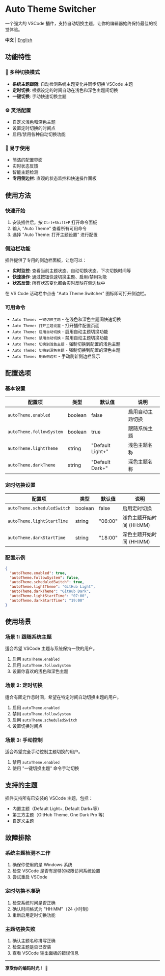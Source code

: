 # Auto Theme Switcher

一个强大的 VSCode 插件，支持自动切换主题，让你的编辑器始终保持最佳的视觉体验。

**中文** | [English](README.en.md)

## 功能特性

### 🎨 多种切换模式

- **系统主题跟随**: 自动检测系统主题变化并同步切换 VSCode 主题
- **定时切换**: 根据设定的时间自动在浅色和深色主题间切换
- **一键切换**: 手动快速切换主题

### ⚙️ 灵活配置

- 自定义浅色和深色主题
- 设置定时切换的时间点
- 启用/禁用各种自动切换功能

### 🔧 易于使用

- 简洁的配置界面
- 实时状态反馈
- 智能主题检测
- **专用侧边栏**: 直观的状态监控和快速操作面板

## 使用方法

### 快速开始

1. 安装插件后，按 `Ctrl+Shift+P` 打开命令面板
2. 输入 "Auto Theme" 查看所有可用命令
3. 选择 "Auto Theme: 打开主题设置" 进行配置

### 侧边栏功能

插件提供了专用的侧边栏面板，让您可以：

- **实时监控**: 查看当前主题状态、自动切换状态、下次切换时间等
- **快速操作**: 通过按钮快速切换主题、启用/禁用功能
- **状态反馈**: 所有状态变化都会实时反映在侧边栏中

在 VS Code 活动栏中点击 "Auto Theme Switcher" 图标即可打开侧边栏。

### 可用命令

- `Auto Theme: 一键切换主题` - 在浅色和深色主题间快速切换
- `Auto Theme: 打开主题设置` - 打开插件配置页面
- `Auto Theme: 启用自动切换` - 启用自动主题切换功能
- `Auto Theme: 禁用自动切换` - 禁用自动主题切换功能
- `Auto Theme: 切换到浅色主题` - 强制切换到配置的浅色主题
- `Auto Theme: 切换到深色主题` - 强制切换到配置的深色主题
- `Auto Theme: 刷新侧边栏` - 手动刷新侧边栏显示

## 配置选项

### 基本设置

| 配置项                   | 类型    | 默认值           | 说明             |
| ------------------------ | ------- | ---------------- | ---------------- |
| `autoTheme.enabled`      | boolean | false            | 启用自动主题切换 |
| `autoTheme.followSystem` | boolean | true             | 跟随系统主题     |
| `autoTheme.lightTheme`   | string  | "Default Light+" | 浅色主题名称     |
| `autoTheme.darkTheme`    | string  | "Default Dark+"  | 深色主题名称     |

### 定时切换设置

| 配置项                      | 类型    | 默认值  | 说明                     |
| --------------------------- | ------- | ------- | ------------------------ |
| `autoTheme.scheduledSwitch` | boolean | false   | 启用定时切换             |
| `autoTheme.lightStartTime`  | string  | "06:00" | 浅色主题开始时间 (HH:MM) |
| `autoTheme.darkStartTime`   | string  | "18:00" | 深色主题开始时间 (HH:MM) |

### 配置示例

```json
{
  "autoTheme.enabled": true,
  "autoTheme.followSystem": false,
  "autoTheme.scheduledSwitch": true,
  "autoTheme.lightTheme": "GitHub Light",
  "autoTheme.darkTheme": "GitHub Dark",
  "autoTheme.lightStartTime": "07:00",
  "autoTheme.darkStartTime": "19:00"
}
```

## 使用场景

### 场景 1: 跟随系统主题

适合希望 VSCode 主题与系统保持一致的用户。

1. 启用 `autoTheme.enabled`
2. 启用 `autoTheme.followSystem`
3. 设置你喜欢的浅色和深色主题

### 场景 2: 定时切换

适合有固定作息时间，希望在特定时间自动切换主题的用户。

1. 启用 `autoTheme.enabled`
2. 禁用 `autoTheme.followSystem`
3. 启用 `autoTheme.scheduledSwitch`
4. 设置切换时间点

### 场景 3: 手动控制

适合希望完全手动控制主题切换的用户。

1. 禁用 `autoTheme.enabled`
2. 使用 "一键切换主题" 命令手动切换

## 支持的主题

插件支持所有已安装的 VSCode 主题，包括：

- 内置主题（Default Light+, Default Dark+等）
- 第三方主题（GitHub Theme, One Dark Pro 等）
- 自定义主题

## 故障排除

### 系统主题检测不工作

1. 确保你使用的是 Windows 系统
2. 检查 VSCode 是否有足够的权限访问系统设置
3. 尝试重启 VSCode

### 定时切换不准确

1. 检查系统时间是否正确
2. 确认时间格式为 "HH:MM"（24 小时制）
3. 重新启用定时切换功能

### 主题切换失败

1. 确认主题名称拼写正确
2. 检查主题是否已安装
3. 查看 VSCode 输出面板的错误信息

---

**享受你的编码时光！** 🎉
